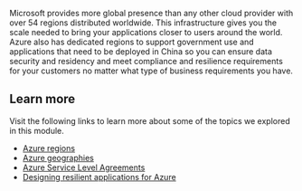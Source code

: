 Microsoft provides more global presence than any other cloud provider with over 54 regions distributed worldwide. This infrastructure gives you the scale needed to bring your applications closer to users around the world. Azure also has dedicated regions to support government use and applications that need to be deployed in China so you can ensure data security and residency and meet compliance and resilience requirements for your customers no matter what type of business requirements you have.

## Learn more

Visit the following links to learn more about some of the topics we explored in this module.

- [Azure regions](https://azure.microsoft.com/global-infrastructure/regions/)
- [Azure geographies](https://azure.microsoft.com/global-infrastructure/geographies/)
- [Azure Service Level Agreements](https://azure.microsoft.com/support/legal/sla/summary/)
- [Designing resilient applications for Azure](https://docs.microsoft.com/azure/architecture/resiliency/)
